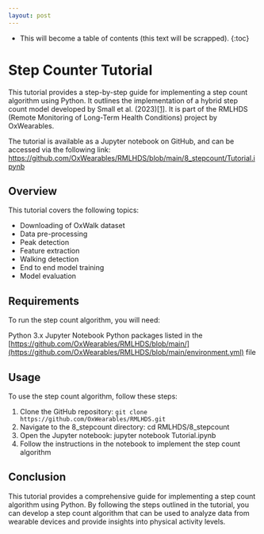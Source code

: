 ```yaml
---
layout: post
---
```


* This will become a table of contents (this text will be scrapped).
{:toc}

# Step Counter Tutorial

This tutorial provides a step-by-step guide for implementing a step count algorithm using Python. It outlines the implementation of a hybrid step count model developed by Small et al. (2023)[[1]](https://www.medrxiv.org/content/10.1101/2023.02.20.23285750v1). It is part of the RMLHDS (Remote Monitoring of Long-Term Health Conditions) project by OxWearables.

The tutorial is available as a Jupyter notebook on GitHub, and can be accessed via the following link: https://github.com/OxWearables/RMLHDS/blob/main/8_stepcount/Tutorial.ipynb

## Overview
This tutorial covers the following topics:

* Downloading of OxWalk dataset
* Data pre-processing
* Peak detection
* Feature extraction
* Walking detection
* End to end model training
* Model evaluation

## Requirements
To run the step count algorithm, you will need:

Python 3.x
Jupyter Notebook
Python packages listed in the [https://github.com/OxWearables/RMLHDS/blob/main/](https://github.com/OxWearables/RMLHDS/blob/main/environment.yml) file

## Usage
To use the step count algorithm, follow these steps:

1. Clone the GitHub repository: `git clone https://github.com/OxWearables/RMLHDS.git`
2. Navigate to the 8_stepcount directory: cd RMLHDS/8_stepcount
3. Open the Jupyter notebook: jupyter notebook Tutorial.ipynb
4. Follow the instructions in the notebook to implement the step count algorithm

## Conclusion
This tutorial provides a comprehensive guide for implementing a step count algorithm using Python. By following the steps outlined in the tutorial, you can develop a step count algorithm that can be used to analyze data from wearable devices and provide insights into physical activity levels.
